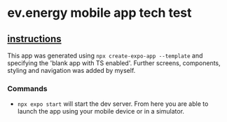 # ev.energy mobile app tech test

## [instructions](https://ev-energy.notion.site/Mobile-Engineer-tech-test-2aef31071f4f450f8b330749b26ed350)


This app was generated using `npx create-expo-app --template` and specifying the 'blank app with TS enabled'. Further screens, components, styling and navigation was added by myself. 


### Commands
- `npx expo start` will start the dev server. From here you are able to launch the app using your mobile device or in a simulator.